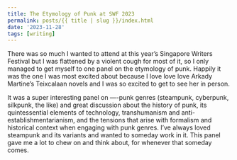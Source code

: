 ```yaml
---
title: The Etymology of Punk at SWF 2023
permalink: posts/{{ title | slug }}/index.html
date: '2023-11-28'
tags: [writing]
---
```


There was so much I wanted to attend at this year’s Singapore Writers Festival but I was flattened by a violent cough for most of it, so I only managed to get myself to one panel on the etymology of punk. Happily it was the one I was most excited about because I love love love Arkady Martine’s Teixcalaan novels and I was so excited to get to see her in person.

It was a super interesting panel on —-punk genres (steampunk, cyberpunk, silkpunk, the like) and great discussion about the history of punk, its quintessential elements of technology, transhumanism and anti-establishmentarianism, and the tensions that arise with formalism and historical context when engaging with punk genres. I’ve always loved steampunk and its variants and wanted to someday work in it. This panel gave me a lot to chew on and think about, for whenever that someday comes.
